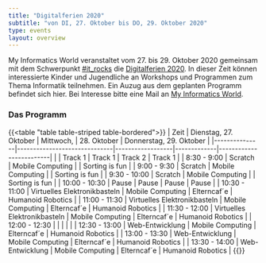 ```yaml
---
title: "Digitalferien 2020"
subtitle: "von DI, 27. Oktober bis DO, 29. Oktober 2020"
type: events
layout: overview
---
```

My Informatics World veranstaltet vom 27. bis 29. Oktober 2020 gemeinsam mit dem Schwerpunkt [#it_rocks](https://www.digitalregion.at/it-rocks/) die [Digitalferien 2020](img/2020-10-05_Digitalferien_Folder_web.pdf). In dieser Zeit können interessierte Kinder und Jugendliche an Workshops und Programmen zum Thema Informatik teilnehmen. Ein Auzug aus dem geplanten Programm befindet sich hier. Bei Interesse bitte eine Mail an [My Informatics World](mailto:info@my-informatics-world.at?subject=Interesse%20an%20Digitalferien).

### Das Programm
{{<table "table table-striped table-bordered">}}
| Zeit          | Dienstag, 27. Oktober        | Mittwoch,        | 28. Oktober | Donnerstag, 29. Oktober |
|---------------|------------------------------|------------------|-------------|-------------------------|
|               | Track 1                      | Track 1          | Track 2     | Track 1                 |
| 8:30 - 9:00   | Scratch                      | Mobile Computing |             | Sorting is fun          |
| 9:00 - 9:30   | Scratch                      | Mobile Computing |             | Sorting is fun          |
| 9:30 - 10:00  | Scratch                      | Mobile Computing |             | Sorting is fun          |
| 10:00 - 10:30 | Pause                        | Pause            | Pause       | Pause                   |
| 10:30 - 11:00 | Virtuelles Elektronikbasteln | Mobile Computing | Elterncaf´e | Humanoid Robotics       |
| 11:00 - 11:30 | Virtuelles Elektronikbasteln | Mobile Computing | Elterncaf´e | Humanoid Robotics       |
| 11:30 - 12:00 | Virtuelles Elektronikbasteln | Mobile Computing | Elterncaf´e | Humanoid Robotics       |
| 12:00 - 12:30 |                              |                  |             |                         |
| 12:30 - 13:00 | Web-Entwicklung              | Mobile Computing | Elterncaf´e | Humanoid Robotics       |
| 13:00 - 13:30 | Web-Entwicklung              | Mobile Computing | Elterncaf´e | Humanoid Robotics       |
| 13:30 - 14:00 | Web-Entwicklung              | Mobile Computing | Elterncaf´e | Humanoid Robotics       |
{{</table>}}